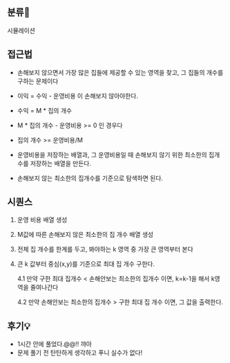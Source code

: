 ## 분류💁

시뮬레이션

## 접근법
- 손해보지 않으면서 가장 많은 집들에 제공할 수 있는 영역을 찾고, 그 집들의 개수를 구하는 문제이다
- 이익 = 수익 - 운영비용 이 손해보지 않아야한다.
- 수익 = M * 집의 개수
- M * 집의 개수 - 운영비용 >= 0 인 경우다
- 집의 개수 >= 운영비용/M 

- 운영비용을 저장하는 배열과, 그 운영비용일 때 손해보지 않기 위한 최소한의 집개수를 저장하는 배열을 만든다.

- 손해보지 않는 최소한의 집개수를 기준으로 탐색하면 된다.


## 시퀀스

1. 운영 비용 배열 생성

2. M값에 따른 손해보지 않은 최소한의 집 개수 배열 생성

3. 전체 집 개수를 한계를 두고, 봐야하는 k 영역 중 가장 큰 영역부터 본다

4. 큰 k 값부터 중심(x,y)를 기준으로 최대 집 개수 구한다.

    4.1 만약 구한 최대 집개수 < 손해안보는 최소한의 집개수 이면, k=k-1을 해서 k영역을 줄여나간다
  
    4.2 만약 손해안보는 최소한의 집개수 > 구한 최대 집 개수 이면, 그 값을 출력한다.
  


## 후기💡
- 1시간 안에 풀었다.@@!! 꺄아
- 문제 풀기 전 탄탄하게 생각하고 푸니 실수가 없다!
